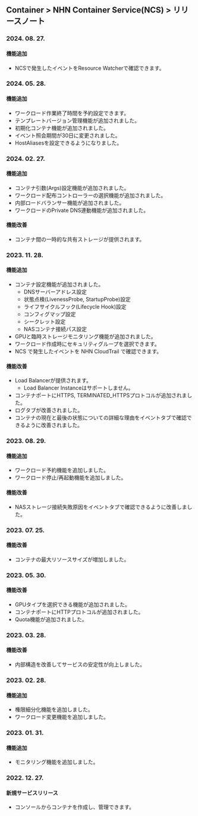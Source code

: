 ## Container > NHN Container Service(NCS)  > リリースノート
### 2024. 08. 27.
#### 機能追加
* NCSで発生したイベントをResource Watcherで確認できます。

### 2024. 05. 28.
#### 機能追加
* ワークロード作業終了時間を予約設定できます。
* テンプレートバージョン管理機能が追加されました。
* 初期化コンテナ機能が追加されました。
* イベント照会期間が30日に変更されました。
* HostAliasesを設定できるようになりました。

### 2024. 02. 27.
#### 機能追加
* コンテナ引数(Args)設定機能が追加されました。
* ワークロード配布コントローラーの選択機能が追加されました。
* 内部ロードバランサー機能が追加されました。
* ワークロードのPrivate DNS連動機能が追加されました。

#### 機能改善
* コンテナ間の一時的な共有ストレージが提供されます。

### 2023. 11. 28.
#### 機能追加
* コンテナ設定機能が追加されました。
    * DNSサーバーアドレス設定
    * 状態点検(LivenessProbe, StartupProbe)設定
    * ライフサイクルフック(Lifecycle Hook)設定
    * コンフィグマップ設定
    * シークレット設定
    * NASコンテナ接続パス設定
* GPUと臨時ストレージモニタリング機能が追加されました。
* ワークロード作成時にセキュリティグループを選択できます。
* NCS で発生したイベントを NHN CloudTrail で確認できます。

#### 機能改善
* Load Balancerが提供されます。
    * Load Balancer Instanceはサポートしません。
* コンテナポートにHTTPS, TERMINATED_HTTPSプロトコルが追加されました。
* ログタブが改善されました。
* コンテナの現在と最後の状態についての詳細な理由をイベントタブで確認できるように改善されました。

### 2023. 08. 29.
#### 機能追加
* ワークロード予約機能を追加しました。
* ワークロード停止/再起動機能を追加しました。

#### 機能改善
* NASストレージ接続失敗原因をイベントタブで確認できるように改善しました。

### 2023. 07. 25.
#### 機能改善
* コンテナの最大リソースサイズが増加しました。

### 2023. 05. 30.
#### 機能改善
* GPUタイプを選択できる機能が追加されました。
* コンテナポートにHTTPプロトコルが追加されました。
* Quota機能が追加されました。

### 2023. 03. 28.

#### 機能改善
* 内部構造を改善してサービスの安定性が向上しました。

### 2023. 02. 28.

#### 機能追加
* 権限細分化機能を追加しました。
* ワークロード変更機能を追加しました。

### 2023. 01. 31.

#### 機能追加
* モニタリング機能を追加しました。

### 2022. 12. 27.

#### 新規サービスリリース
* コンソールからコンテナを作成し、管理できます。
